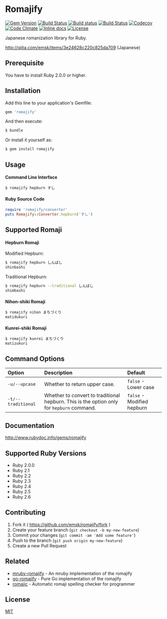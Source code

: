 # Romajify

[![Gem Version](https://badge.fury.io/rb/romajify.svg)](https://badge.fury.io/rb/romajify)
[![Build Status](https://travis-ci.org/emsk/romajify.svg?branch=master)](https://travis-ci.org/emsk/romajify)
[![Build status](https://ci.appveyor.com/api/projects/status/nusknxpo5o04jrjp?svg=true)](https://ci.appveyor.com/project/emsk/romajify)
[![Build Status](https://dev.azure.com/emsk/romajify/_apis/build/status/emsk.romajify?branchName=master)](https://dev.azure.com/emsk/romajify/_build/latest?definitionId=2&branchName=master)
[![Codecov](https://codecov.io/gh/emsk/romajify/branch/master/graph/badge.svg)](https://codecov.io/gh/emsk/romajify)
[![Code Climate](https://codeclimate.com/github/emsk/romajify/badges/gpa.svg)](https://codeclimate.com/github/emsk/romajify)
[![Inline docs](http://inch-ci.org/github/emsk/romajify.svg?branch=master)](http://inch-ci.org/github/emsk/romajify)
[![License](https://img.shields.io/badge/license-MIT-blue.svg)](LICENSE.txt)

Japanese romanization library for Ruby.

http://qiita.com/emsk/items/3e24628c220c825da709 (Japanese)

## Prerequisite

You have to install Ruby 2.0.0 or higher.

## Installation

Add this line to your application's Gemfile:

```ruby
gem 'romajify'
```

And then execute:

```sh
$ bundle
```

Or install it yourself as:

```sh
$ gem install romajify
```

## Usage

#### Command Line Interface

```sh
$ romajify hepburn すし
```

#### Ruby Source Code

```ruby
require 'romajify/converter'
puts Romajify::Converter.hepburn('すし')
```

## Supported Romaji

#### Hepburn Romaji

Modified Hepburn:

```sh
$ romajify hepburn しんばし
shinbashi
```

Traditional Hepburn:

```sh
$ romajify hepburn --traditional しんばし
shimbashi
```

#### Nihon-shiki Romaji

```sh
$ romajify nihon まちづくり
matidukuri
```

#### Kunrei-shiki Romaji

```sh
$ romajify kunrei まちづくり
matizukuri
```

## Command Options

| Option | Description | Default |
| :----- | :---------- | :------ |
| `-u/--upcase` | Whether to return upper case. | `false` - Lower case |
| `-t/--traditional` | Whether to convert to traditional hepburn. This is the option only for `hepburn` command. | `false` - Modified hepburn |

## Documentation

http://www.rubydoc.info/gems/romajify

## Supported Ruby Versions

* Ruby 2.0.0
* Ruby 2.1
* Ruby 2.2
* Ruby 2.3
* Ruby 2.4
* Ruby 2.5
* Ruby 2.6

## Contributing

1. Fork it ( https://github.com/emsk/romajify/fork )
2. Create your feature branch (`git checkout -b my-new-feature`)
3. Commit your changes (`git commit -am 'Add some feature'`)
4. Push to the branch (`git push origin my-new-feature`)
5. Create a new Pull Request

## Related

* [mruby-romajify](https://github.com/emsk/mruby-romajify) - An mruby implementation of the romajify
* [go-romajify](https://github.com/emsk/go-romajify) - Pure Go implementation of the romajify
* [romajic](https://github.com/emsk/romajic) - Automatic romaji spelling checker for programmer

## License

[MIT](LICENSE.txt)
